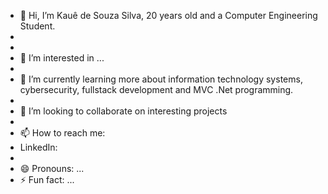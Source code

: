 - 👋 Hi, I’m Kauê de Souza Silva, 20 years old and a Computer Engineering Student.
- 
- 
- 👀 I’m interested in ...
- 
- 🌱 I’m currently learning more about information technology systems, cybersecurity, fullstack development and MVC .Net programming.
- 
- 💞️ I’m looking to collaborate on interesting projects 
- 
- 📫 How to reach me:
- LinkedIn:
- 
- 😄 Pronouns: ...
- ⚡ Fun fact: ...

<!---
ConfuseKarma/ConfuseKarma is a ✨ special ✨ repository because its `README.md` (this file) appears on your GitHub profile.
You can click the Preview link to take a look at your changes.
--->
